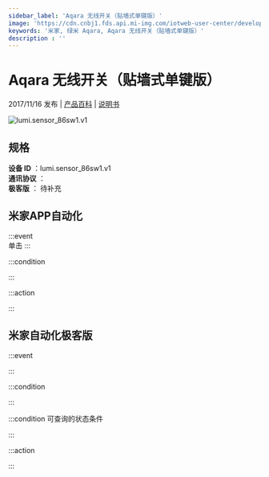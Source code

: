 ```yaml
---
sidebar_label: 'Aqara 无线开关（贴墙式单键版）'
image: 'https://cdn.cnbj1.fds.api.mi-img.com/iotweb-user-center/developer_1679047511223QV6p2kBC.png?GalaxyAccessKeyId=AKVGLQWBOVIRQ3XLEW&Expires=9223372036854775807&Signature=3l2OKuXUQd1yJN95WQU83cvH+yo='
keywords: '米家, 绿米 Aqara, Aqara 无线开关（贴墙式单键版）'
description : ''
---
```

# Aqara 无线开关（贴墙式单键版）

2017/11/16 发布 | [产品百科](https://home.mi.com/webapp/content/baike/product/index.html?model=lumi.sensor_86sw1.v1/) | [说明书](https://home.mi.com/views/introduction.html?model=lumi.sensor_86sw1.v1&region=cn)

![lumi.sensor_86sw1.v1](https://cdn.cnbj1.fds.api.mi-img.com/iotweb-user-center/developer_1679047511223QV6p2kBC.png?GalaxyAccessKeyId=AKVGLQWBOVIRQ3XLEW&Expires=9223372036854775807&Signature=3l2OKuXUQd1yJN95WQU83cvH+yo=)

## 规格  
> 
**设备 ID** ：lumi.sensor_86sw1.v1  
**通讯协议** ：  
**极客版**  ： 待补充 


## 米家APP自动化  

:::event  
单击
:::

:::condition  

:::

:::action   

:::

## 米家自动化极客版  

:::event  

:::

:::condition  

:::

:::condition 可查询的状态条件  

:::

:::action  

:::

        
